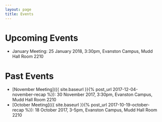 ```yaml
---
layout: page
title: Events
---
```


# Upcoming Events


* January Meeting: 25 January 2018, 3:30pm, Evanston Campus, Mudd Hall Room 2210


# Past Events

* [November Meeting]({{ site.baseurl }}{% post_url 2017-12-04-november-recap %}): 30 November 2017, 3:30pm, Evanston Campus, Mudd Hall Room 2210
* [October Meeting]({{ site.baseurl }}{% post_url 2017-10-19-october-recap %}): 18 October 2017, 3-5pm, Evanston Campus, Mudd Hall Room 2210